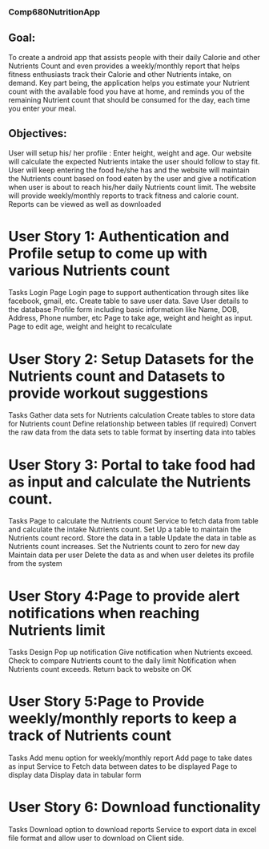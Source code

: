 ### Comp680NutritionApp
## Goal:
To create a android app that assists people with their daily Calorie and other Nutrients Count and even provides a weekly/monthly report that helps fitness enthusiasts track their Calorie and other Nutrients intake, on demand.
Key part being, the application helps you estimate your Nutrient count with the available food you have at home, and reminds you of the remaining Nutrient count that should be consumed for the day, each time you enter your meal.

## Objectives:
User will setup his/ her profile : Enter height, weight and age. Our website will calculate the expected Nutrients intake the user should follow to stay fit.
User will keep entering the food he/she has and the website will maintain the Nutrients count based on food eaten by the user and give a notification when user is about to reach his/her daily Nutrients count limit.
The website will provide weekly/monthly reports to track fitness and calorie count.
Reports can be viewed as well as downloaded

# User Story 1: Authentication and Profile setup to come up with various Nutrients count
Tasks
Login Page
Login page to support authentication through sites like facebook, gmail, etc.
Create table to save user data.
Save User details to the database
Profile form including basic information like Name, DOB, Address, Phone number, etc
Page to take age, weight and height as input.
Page to edit age, weight and height to recalculate

# User Story 2: Setup Datasets for the Nutrients count and Datasets to provide workout suggestions
Tasks
Gather data sets for Nutrients calculation
Create tables to store data for Nutrients count
Define relationship between tables (if required)
Convert the raw data from the data sets to table format by inserting data into tables

# User Story 3: Portal to take food had as input and calculate the Nutrients count.
Tasks
Page to calculate the Nutrients count
Service to fetch data from table and calculate the intake Nutrients count.
Set Up a table to maintain the Nutrients count record.
Store the data in a table
Update the data in table as Nutrients count increases.
Set the Nutrients count to zero for new day
Maintain data per user
Delete the data as and when user deletes its profile from the system

# User Story 4:Page to provide alert notifications when reaching Nutrients limit
Tasks
Design Pop up notification
Give notification when Nutrients exceed.
Check to compare Nutrients count to the daily limit 
Notification when Nutrients count exceeds.
Return back to website on OK

# User Story 5:Page to Provide weekly/monthly reports to keep a track of Nutrients count
Tasks
Add menu option for weekly/monthly report
Add page to take dates as input 
Service to Fetch data between dates to be displayed
Page to display data
Display data in tabular form

# User Story 6: Download functionality
Tasks
Download option to download reports
Service to export data in excel file format and allow user to download on Client side.
